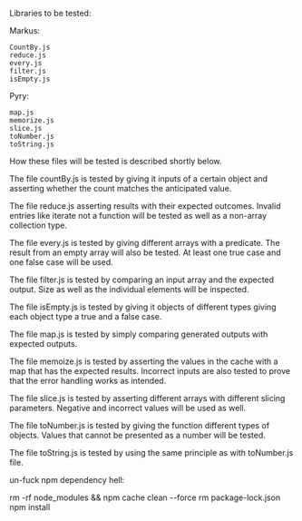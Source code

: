 Libraries to be tested:

Markus:

    CountBy.js
    reduce.js
    every.js
    filter.js
    isEmpty.js

Pyry:

    map.js
    memorize.js
    slice.js
    toNumber.js
    toString.js

How these files will be tested is described shortly below.

The file countBy.js is tested by giving it inputs of a certain object and asserting whether the
count matches the anticipated value.

The file reduce.js asserting results with their expected outcomes. Invalid entries like iterate not
a function will be tested as well as a non-array collection type.

The file every.js is tested by giving different arrays with a predicate. The result from an empty
array will also be tested. At least one true case and one false case will be used.

The file filter.js is tested by comparing an input array and the expected output. Size as well as
the individual elements will be inspected.

The file isEmpty.js is tested by giving it objects of different types giving each object type a true
and a false case.

The file map.js is tested by simply comparing generated outputs with expected outputs.

The file memoize.js is tested by asserting the values in the cache with a map that has the
expected results. Incorrect inputs are also tested to prove that the error handling works as
intended.

The file slice.js is tested by asserting different arrays with different slicing parameters. Negative
and incorrect values will be used as well.

The file toNumber.js is tested by giving the function different types of objects. Values that
cannot be presented as a number will be tested.

The file toString.js is tested by using the same principle as with toNumber.js file.


un-fuck npm dependency hell:

rm -rf node_modules && npm cache clean --force
rm package-lock.json
npm install
